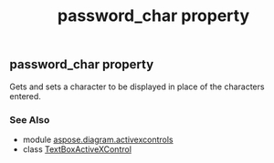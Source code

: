 ﻿---
title: password_char property
second_title: Aspose.Diagram for Python via .NET API References
description: 
type: docs
weight: 280
url: /python-net/aspose.diagram.activexcontrols/textboxactivexcontrol/password_char/
is_root: false
---

## password_char property


Gets and sets a character to be displayed in place of the characters entered.

### See Also
* module [aspose.diagram.activexcontrols](../../)
* class [TextBoxActiveXControl](/diagram/python-net/aspose.diagram.activexcontrols/textboxactivexcontrol)
